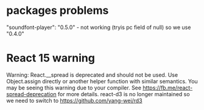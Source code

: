 # packages problems 

"soundfont-player": "0.5.0" - not working (tryis pc field of null) so we use "0.4.0"

# React 15 warning
Warning: React.__spread is deprecated and should not be used. Use Object.assign directly or another helper function with similar semantics. You may be seeing this warning due to your compiler. See https://fb.me/react-spread-deprecation for more details.
react-d3 is no longer maintained so we need to switch to 
https://github.com/yang-wei/rd3